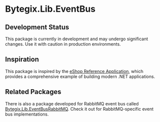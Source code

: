 # Bytegix.Lib.EventBus

## Development Status
This package is currently in development and may undergo significant changes. Use it with caution in production environments.

## Inspiration
This package is inspired by the [eShop Reference Application](https://github.com/dotnet/eShop), which provides a comprehensive example of building modern .NET applications.

## Related Packages
There is also a package developed for RabbitMQ event bus called [Bytegix.Lib.EventBusRabbitMQ](https://github.com/bytegix/Bytegix.Lib.EventBusRabbitMQ). Check it out for RabbitMQ-specific event bus implementations.